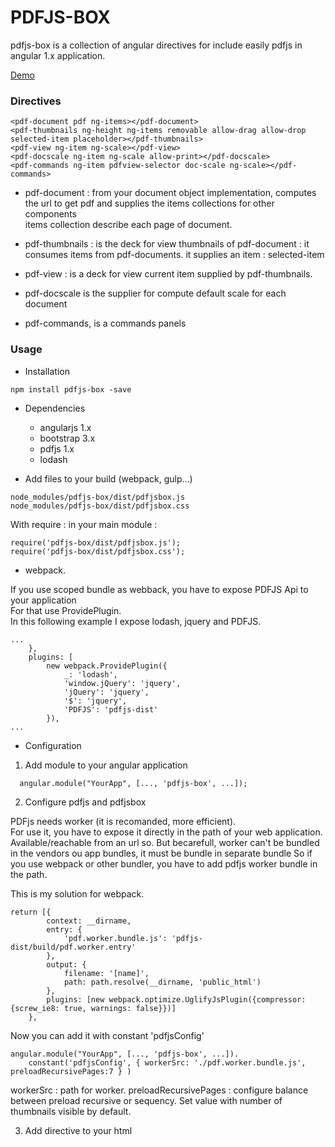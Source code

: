 # PDFJS-BOX #

pdfjs-box is a collection of angular directives for include easily pdfjs in angular 1.x application.

[Demo](//jsfiddle.net/hhfrancois/chy4eesp/embedded/ "Demo on jsfiddle")

### Directives ###

~~~~    
<pdf-document pdf ng-items></pdf-document>
<pdf-thumbnails ng-height ng-items removable allow-drag allow-drop selected-item placeholder></pdf-thumbnails>
<pdf-view ng-item ng-scale></pdf-view>
<pdf-docscale ng-item ng-scale allow-print></pdf-docscale>
<pdf-commands ng-item pdfview-selector doc-scale ng-scale></pdf-commands>
~~~~    

  - pdf-document : from your document object implementation, computes the url to get pdf and supplies the items collections for other components   
	 items collection describe each page of document.

  - pdf-thumbnails : is the deck for view thumbnails of pdf-document : it consumes items from pdf-documents. it supplies an item : selected-item

  - pdf-view : is a deck for view current item supplied by pdf-thumbnails.

  - pdf-docscale is the supplier for compute default scale for each document

  - pdf-commands, is a commands panels

### Usage ###

* Installation

~~~~    
npm install pdfjs-box -save
~~~~    

* Dependencies

  * angularjs 1.x
  * bootstrap 3.x
  * pdfjs 1.x
  * lodash

* Add files to your build (webpack, gulp...)

~~~~    
node_modules/pdfjs-box/dist/pdfjsbox.js
node_modules/pdfjs-box/dist/pdfjsbox.css   
~~~~    

With require : in your main module : 

~~~~    
require('pdfjs-box/dist/pdfjsbox.js');
require('pdfjs-box/dist/pdfjsbox.css');
~~~~    


* webpack.

If you use scoped bundle as webback, you have to expose PDFJS Api to your application   
For that use ProvidePlugin.   
In this following example I expose lodash, jquery and PDFJS.   

~~~~   
...  
	},
	plugins: [
		new webpack.ProvidePlugin({
			_: 'lodash',
			'window.jQuery': 'jquery',
			'jQuery': 'jquery',
			'$': 'jquery',
			'PDFJS': 'pdfjs-dist'
		}),   
...  
~~~~    

* Configuration

1. Add module to your angular application

~~~~
  angular.module("YourApp", [..., 'pdfjs-box', ...]);
~~~~

2. Configure pdfjs and pdfjsbox

PDFjs needs worker (it is recomanded, more efficient).   
For use it, you have to expose it directly in the path of your web application. Available/reachable from an url so. 
But becarefull, worker can't be bundled in the vendors ou app bundles, it must be bundle in separate bundle 
So if you use webpack or other bundler, you have to add pdfjs worker bundle in the path.   

This is my solution for webpack.


~~~~
return [{
		context: __dirname,
		entry: {
			'pdf.worker.bundle.js': 'pdfjs-dist/build/pdf.worker.entry'
		},
		output: {
			filename: '[name]',
			path: path.resolve(__dirname, 'public_html')
		},
		plugins: [new webpack.optimize.UglifyJsPlugin({compressor: {screw_ie8: true, warnings: false}})]
	},
~~~~
Now you can add it with constant 'pdfjsConfig'

~~~~
angular.module("YourApp", [..., 'pdfjs-box', ...]).  
    constant('pdfjsConfig', { workerSrc: './pdf.worker.bundle.js', preloadRecursivePages:7 } )
~~~~

workerSrc : path for worker.
preloadRecursivePages : configure balance between preload recursive or sequency. Set value with number of thumbnails visible by default.

3. Add directive to your html

